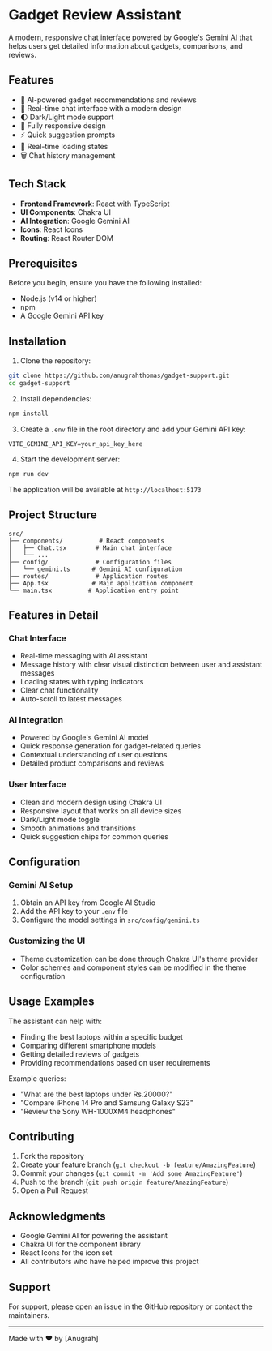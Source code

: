 # Gadget Review Assistant

A modern, responsive chat interface powered by Google's Gemini AI that helps users get detailed information about gadgets, comparisons, and reviews.


## Features

- 🤖 AI-powered gadget recommendations and reviews
- 💬 Real-time chat interface with a modern design
- 🌓 Dark/Light mode support
- 📱 Fully responsive design
- ⚡ Quick suggestion prompts
- 🔄 Real-time loading states
- 🗑️ Chat history management

## Tech Stack

- **Frontend Framework**: React with TypeScript
- **UI Components**: Chakra UI
- **AI Integration**: Google Gemini AI
- **Icons**: React Icons
- **Routing**: React Router DOM

## Prerequisites

Before you begin, ensure you have the following installed:
- Node.js (v14 or higher)
- npm
- A Google Gemini API key

## Installation

1. Clone the repository:
```bash
git clone https://github.com/anugrahthomas/gadget-support.git
cd gadget-support
```

2. Install dependencies:
```bash
npm install
```

3. Create a `.env` file in the root directory and add your Gemini API key:
```env
VITE_GEMINI_API_KEY=your_api_key_here
```

4. Start the development server:
```bash
npm run dev
```

The application will be available at `http://localhost:5173`

## Project Structure

```
src/
├── components/          # React components
│   ├── Chat.tsx        # Main chat interface
│   └── ...
├── config/             # Configuration files
│   └── gemini.ts      # Gemini AI configuration
├── routes/             # Application routes
├── App.tsx            # Main application component
└── main.tsx          # Application entry point
```

## Features in Detail

### Chat Interface
- Real-time messaging with AI assistant
- Message history with clear visual distinction between user and assistant messages
- Loading states with typing indicators
- Clear chat functionality
- Auto-scroll to latest messages

### AI Integration
- Powered by Google's Gemini AI model
- Quick response generation for gadget-related queries
- Contextual understanding of user questions
- Detailed product comparisons and reviews

### User Interface
- Clean and modern design using Chakra UI
- Responsive layout that works on all device sizes
- Dark/Light mode toggle
- Smooth animations and transitions
- Quick suggestion chips for common queries

## Configuration

### Gemini AI Setup
1. Obtain an API key from Google AI Studio
2. Add the API key to your `.env` file
3. Configure the model settings in `src/config/gemini.ts`

### Customizing the UI
- Theme customization can be done through Chakra UI's theme provider
- Color schemes and component styles can be modified in the theme configuration

## Usage Examples

The assistant can help with:
- Finding the best laptops within a specific budget
- Comparing different smartphone models
- Getting detailed reviews of gadgets
- Providing recommendations based on user requirements

Example queries:
- "What are the best laptops under Rs.20000?"
- "Compare iPhone 14 Pro and Samsung Galaxy S23"
- "Review the Sony WH-1000XM4 headphones"

## Contributing

1. Fork the repository
2. Create your feature branch (`git checkout -b feature/AmazingFeature`)
3. Commit your changes (`git commit -m 'Add some AmazingFeature'`)
4. Push to the branch (`git push origin feature/AmazingFeature`)
5. Open a Pull Request

## Acknowledgments

- Google Gemini AI for powering the assistant
- Chakra UI for the component library
- React Icons for the icon set
- All contributors who have helped improve this project

## Support

For support, please open an issue in the GitHub repository or contact the maintainers.

---

Made with ❤️ by [Anugrah]
